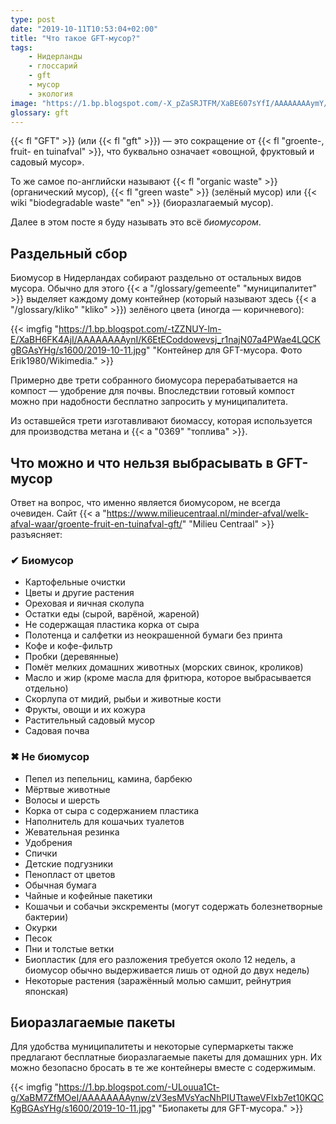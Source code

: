 ```yaml
---
type: post
date: "2019-10-11T10:53:04+02:00"
title: "Что такое GFT-мусор?"
tags:
    - Нидерланды
    - глоссарий
    - gft
    - мусор
    - экология
image: "https://1.bp.blogspot.com/-X_pZaSRJTFM/XaBE607sYfI/AAAAAAAAymY/qFwcjEFLvZ8H9TTFYn47tNdhm3NxWbFuwCKgBGAsYHg/s1600/2019-10-11.jpg"
glossary: gft
---
```


{{< fl "GFT" >}} (или {{< fl "gft" >}}) — это сокращение от {{< fl "groente-, fruit- en tuinafval" >}}, что буквально означает «овощной, фруктовый и садовый мусор».

То же самое по-английски называют {{< fl "organic waste" >}} (органический мусор), {{< fl "green waste" >}} (зелёный мусор) или {{< wiki "biodegradable waste" "en" >}} (биоразлагаемый мусор).

Далее в этом посте я буду называть это всё *биомусором*.

<!--more-->

## Раздельный сбор

Биомусор в Нидерландах собирают раздельно от остальных видов мусора. Обычно для этого {{< a "/glossary/gemeente" "муниципалитет" >}} выделяет каждому дому контейнер (который называют здесь {{< a "/glossary/kliko" "kliko" >}}) зелёного цвета (иногда — коричневого):

{{< imgfig "https://1.bp.blogspot.com/-tZZNUY-lm-E/XaBH6FK4AjI/AAAAAAAAynI/K6EtECoddowevsj_r1najN07a4PWae4LQCKgBGAsYHg/s1600/2019-10-11.jpg" "Контейнер для GFT-мусора. Фото Erik1980/Wikimedia." >}}

Примерно две трети собранного биомусора перерабатывается на компост — удобрение для почвы. Впоследствии готовый компост можно при надобности бесплатно запросить у муниципалитета.

Из оставшейся трети изготавливают биомассу, которая используется для производства метана и {{< a "0369" "топлива" >}}.

## Что можно и что нельзя выбрасывать в GFT-мусор

Ответ на вопрос, что именно является биомусором, не всегда очевиден. Сайт {{< a "https://www.milieucentraal.nl/minder-afval/welk-afval-waar/groente-fruit-en-tuinafval-gft/" "Milieu Centraal" >}} разъясняет:

### ✔ Биомусор

* Картофельные очистки
* Цветы и другие растения
* Ореховая и яичная сколупа
* Остатки еды (сырой, варёной, жареной)
* Не содержащая пластика корка от сыра
* Полотенца и салфетки из неокрашенной бумаги без принта
* Кофе и кофе-фильтр
* Пробки (деревянные)
* Помёт мелких домашних животных (морских свинок, кроликов)
* Масло и жир (кроме масла для фритюра, которое выбрасывается отдельно)
* Скорлупа от мидий, рыбьи и животные кости
* Фрукты, овощи и их кожура
* Растительный садовый мусор
* Садовая почва

### ✖ Не биомусор

* Пепел из пепельниц, камина, барбекю
* Мёртвые животные
* Волосы и шерсть
* Корка от сыра с содержанием пластика
* Наполнитель для кошачьих туалетов
* Жевательная резинка
* Удобрения
* Спички
* Детские подгузники
* Пенопласт от цветов
* Обычная бумага
* Чайные и кофейные пакетики
* Кошачьи и собачьи экскременты (могут содержать болезнетворные бактерии)
* Окурки
* Песок
* Пни и толстые ветки
* Биопластик (для его разложения требуется около 12 недель, а биомусор обычно выдерживается лишь от одной до двух недель)
* Некоторые растения (заражённый молью самшит, рейнутрия японская)

## Биоразлагаемые пакеты

Для удобства муниципалитеты и некоторые супермаркеты также предлагают бесплатные биоразлагаемые пакеты для домашних урн. Их можно безопасно бросать в те же контейнеры вместе с содержимым.

{{< imgfig "https://1.bp.blogspot.com/-ULouua1Ct-g/XaBM7ZfMOeI/AAAAAAAAynw/zV3esMVsYacNhPIUTtaweVFlxb7et10KQCKgBGAsYHg/s1600/2019-10-11.jpg" "Биопакеты для GFT-мусора." >}}

